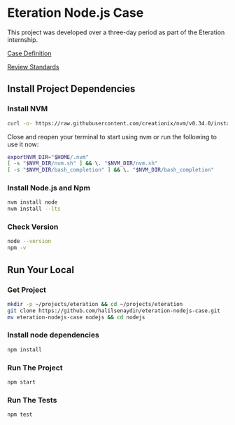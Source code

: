 # Eteration Node.js Case

This project was developed over a three-day period as part of the Eteration internship.


[Case Definition](https://gitlab.eteration.com/academy/assignments/node-case-study/-/tree/master/case-definition "Case Definition")

[Review Standards](https://gitlab.eteration.com/academy/assignments/node-case-study/-/tree/master/review-standards "Review Standards")

## Install Project Dependencies

### Install NVM
```bash
curl -o- https://raw.githubusercontent.com/creationix/nvm/v0.34.0/install.sh | bash
```

Close and reopen your terminal to start using nvm or run the following to use it now:
```bash
exportNVM_DIR="$HOME/.nvm"
[ -s "$NVM_DIR/nvm.sh" ] && \. "$NVM_DIR/nvm.sh"
[ -s "$NVM_DIR/bash_completion" ] && \. "$NVM_DIR/bash_completion"
```

### Install Node.js and Npm
```bash
nvm install node
nvm install --lts
```

### Check Version
```bash
node --version
npm -v
```

## Run Your Local

### Get Project
```bash
mkdir -p ~/projects/eteration && cd ~/projects/eteration
git clone https://github.com/halilsenaydin/eteration-nodejs-case.git
mv eteration-nodejs-case nodejs && cd nodejs
```

### Install node dependencies
```bash
npm install
```

### Run The Project
```bash
npm start
```

### Run The Tests
```bash
npm test
```
